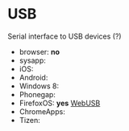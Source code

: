# USB
Serial interface to USB devices (?)

* browser: **no**
* sysapp:
* iOS:
* Android:
* Windows 8:
* Phonegap:
* FirefoxOS: **yes** [WebUSB](https://wiki.mozilla.org/WebAPI/WebUSB)
* ChromeApps:
* Tizen:

